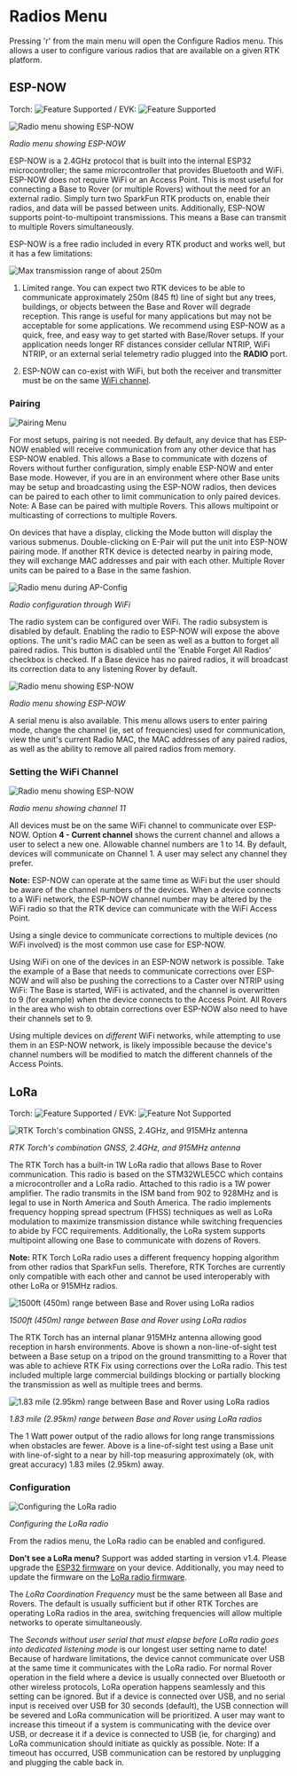 # Radios Menu

Pressing 'r' from the main menu will open the Configure Radios menu. This allows a user to configure various radios that are available on a given RTK platform.

## ESP-NOW

Torch: ![Feature Supported](img/Icons/GreenDot.png) / EVK: ![Feature Supported](img/Icons/GreenDot.png)

![Radio menu showing ESP-NOW](<img/Terminal/SparkFun RTK Everywhere - Radios Menu.png>)

*Radio menu showing ESP-NOW*

ESP-NOW is a 2.4GHz protocol that is built into the internal ESP32 microcontroller; the same microcontroller that provides Bluetooth and WiFi. ESP-NOW does not require WiFi or an Access Point. This is most useful for connecting a Base to Rover (or multiple Rovers) without the need for an external radio. Simply turn two SparkFun RTK products on, enable their radios, and data will be passed between units. Additionally, ESP-NOW supports point-to-multipoint transmissions. This means a Base can transmit to multiple Rovers simultaneously.

ESP-NOW is a free radio included in every RTK product and works well, but it has a few limitations: 

![Max transmission range of about 250m](img/Radios/SparkFun%20RTK%20ESP-Now%20Distance%20Testing.png)

1. Limited range. You can expect two RTK devices to be able to communicate approximately 250m (845 ft) line of sight but any trees, buildings, or objects between the Base and Rover will degrade reception. This range is useful for many applications but may not be acceptable for some applications. We recommend using ESP-NOW as a quick, free, and easy way to get started with Base/Rover setups. If your application needs longer RF distances consider cellular NTRIP, WiFi NTRIP, or an external serial telemetry radio plugged into the **RADIO** port.

2. ESP-NOW can co-exist with WiFi, but both the receiver and transmitter must be on the same [WiFi channel](https://docs.sparkfun.com/SparkFun_RTK_Everywhere_Firmware/menu_radios/#setting-the-wifi-channel). 

### Pairing

![Pairing Menu](img/Displays/SparkFun%20RTK%20Radio%20E-Pair.png)

For most setups, pairing is not needed. By default, any device that has ESP-NOW enabled will receive communication from any other device that has ESP-NOW enabled. This allows a Base to communicate with dozens of Rovers without further configuration, simply enable ESP-NOW and enter Base mode. However, if you are in an environment where other Base units may be setup and broadcasting using the ESP-NOW radios, then devices can be paired to each other to limit communication to only paired devices. Note: A Base can be paired with multiple Rovers. This allows multipoint or multicasting of corrections to multiple Rovers.

On devices that have a display, clicking the Mode button will display the various submenus. Double-clicking on E-Pair will put the unit into ESP-NOW pairing mode. If another RTK device is detected nearby in pairing mode, they will exchange MAC addresses and pair with each other. Multiple Rover units can be paired to a Base in the same fashion.

![Radio menu during AP-Config](<img/WiFi Config/SparkFun%20RTK%20Radio%20Config.png>)

*Radio configuration through WiFi*

The radio system can be configured over WiFi. The radio subsystem is disabled by default. Enabling the radio to ESP-NOW will expose the above options. The unit's radio MAC can be seen as well as a button to forget all paired radios. This button is disabled until the 'Enable Forget All Radios' checkbox is checked. If a Base device has no paired radios, it will broadcast its correction data to any listening Rover by default.

![Radio menu showing ESP-NOW](<img/Terminal/SparkFun RTK Everywhere - Radios Menu.png>)

*Radio menu showing ESP-NOW*

A serial menu is also available. This menu allows users to enter pairing mode, change the channel (ie, set of frequencies) used for communication, view the unit's current Radio MAC, the MAC addresses of any paired radios, as well as the ability to remove all paired radios from memory.

### Setting the WiFi Channel

![Radio menu showing ESP-NOW](<img/Terminal/SparkFun RTK Everywhere - Radios Menu.png>)

*Radio menu showing channel 11*

All devices must be on the same WiFi channel to communicate over ESP-NOW. Option **4 - Current channel** shows the current channel and allows a user to select a new one. Allowable channel numbers are 1 to 14. By default, devices will communicate on Channel 1. A user may select any channel they prefer.

**Note:** ESP-NOW can operate at the same time as WiFi but the user should be aware of the channel numbers of the devices. When a device connects to a WiFi network, the ESP-NOW channel number may be altered by the WiFi radio so that the RTK device can communicate with the WiFi Access Point.

Using a single device to communicate corrections to multiple devices (no WiFi involved) is the most common use case for ESP-NOW.

Using WiFi on one of the devices in an ESP-NOW network is possible. Take the example of a Base that needs to communicate corrections over ESP-NOW and will also be pushing the corrections to a Caster over NTRIP using WiFi: The Base is started, WiFi is activated, and the channel is overwritten to 9 (for example) when the device connects to the Access Point. All Rovers in the area who wish to obtain corrections over ESP-NOW also need to have their channels set to 9.

Using multiple devices on *different* WiFi networks, while attempting to use them in an ESP-NOW network, is likely impossible because the device's channel numbers will be modified to match the different channels of the Access Points.

## LoRa

Torch: ![Feature Supported](img/Icons/GreenDot.png) / EVK: ![Feature Not Supported](img/Icons/RedDot.png)

![RTK Torch's combination GNSS, 2.4GHz, and 915MHz antenna](img/SparkFun_RTK_Torch_Open_Antenna.png)

*RTK Torch's combination GNSS, 2.4GHz, and 915MHz antenna*

The RTK Torch has a built-in 1W LoRa radio that allows Base to Rover communication. This radio is based on the STM32WLE5CC which contains a microcontroller and a LoRa radio. Attached to this radio is a 1W power amplifier. The radio transmits in the ISM band from 902 to 928MHz and is legal to use in North America and South America. The radio implements frequency hopping spread spectrum (FHSS) techniques as well as LoRa modulation to maximize transmission distance while switching frequencies to abide by FCC requirements. Additionally, the LoRa system supports multipoint allowing one Base to communicate with dozens of Rovers.

**Note:** RTK Torch LoRa radio uses a different frequency hopping algorithm from other radios that SparkFun sells. Therefore, RTK Torches are currently only compatible with each other and cannot be used interoperably with other LoRa or 915MHz radios.

![1500ft (450m) range between Base and Rover using LoRa radios](<img/Radios/SparkFun RTK LoRa Non-Line-Of-Sight Distance Test.png>)

*1500ft (450m) range between Base and Rover using LoRa radios*

The RTK Torch has an internal planar 915MHz antenna allowing good reception in harsh environments. Above is shown a non-line-of-sight test between a Base setup on a tripod on the ground transmitting to a Rover that was able to achieve RTK Fix using corrections over the LoRa radio. This test included multiple large commercial buildings blocking or partially blocking the transmission as well as multiple trees and berms.

![1.83 mile (2.95km) range between Base and Rover using LoRa radios](<img/Radios/SparkFun RTK LoRa Line-Of-Sight Distance Test.png>)

*1.83 mile (2.95km) range between Base and Rover using LoRa radios*

The 1 Watt power output of the radio allows for long range transmissions when obstacles are fewer. Above is a line-of-sight test using a Base unit with line-of-sight to a near by hill-top measuring approximately (ok, with great accuracy) 1.83 miles (2.95km) away.

### Configuration

![Configuring the LoRa radio](<img/Terminal/SparkFun RTK Everywhere - Radios LoRa Menu.png>)

*Configuring the LoRa radio*

From the radios menu, the LoRa radio can be enabled and configured. 

**Don't see a LoRa menu?** Support was added starting in version v1.4. Please upgrade the [ESP32 firmware](firmware_update_esp32.md) on your device. Additionally, you may need to update the firmware on the [LoRa radio firmware](firmware_update_stm32.md).

The *LoRa Coordination Frequency* must be the same between all Base and Rovers. The default is usually sufficient but if other RTK Torches are operating LoRa radios in the area, switching frequencies will allow multiple networks to operate simultaneously.

The *Seconds without user serial that must elapse before LoRa radio goes into dedicated listening mode* is our longest user setting name to date! Because of hardware limitations, the device cannot communicate over USB at the same time it communicates with the LoRa radio. For normal Rover operation in the field where a device is usually connected over Bluetooth or other wireless protocols, LoRa operation happens seamlessly and this setting can be ignored. But if a device is connected over USB, and no serial input is received over USB for 30 seconds (default), the USB connection will be severed and LoRa communication will be prioritized. A user may want to increase this timeout if  a system is communicating with the device over USB, or decrease it if a device is connected to USB (ie, for charging) and LoRa communication should initiate as quickly as possible. Note: If a timeout has occurred, USB communication can be restored by unplugging and plugging the cable back in. 